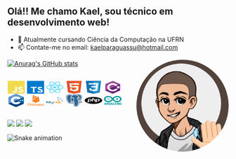## Olá!! Me chamo Kael, sou técnico em desenvolvimento web!

- 🌱 Atualmente cursando Ciência da Computação na UFRN
- 📫 Contate-me no email: kaelparaguassu@hotmail.com

[![Anurag's GitHub stats](https://github-readme-stats.vercel.app/api?username=kaelpsu&locale=pt-br&theme=gotham&show_icons=true&count_private=true)](https://github.com/anuraghazra/github-readme-stats)
<img align="right" alt="Kael-pic" height="210" style="border-radius: 50%;" src="https://github.com/kaelpsu/kaelpsu/blob/main/kael-wave.gif?raw=true">

<div style="display: inline_block"><br>

  <img align="center" alt="Js-Logo" height="30" width="40" src="https://raw.githubusercontent.com/devicons/devicon/master/icons/javascript/javascript-plain.svg">
  <img align="center" alt="Ts-Logo" height="30" width="40" src="https://raw.githubusercontent.com/devicons/devicon/master/icons/typescript/typescript-plain.svg">
  <img align="center" alt="React-Logo" height="30" width="40" src="https://raw.githubusercontent.com/devicons/devicon/master/icons/react/react-original.svg">
  <img align="center" alt="HTML-Logo" height="30" width="40" src="https://raw.githubusercontent.com/devicons/devicon/master/icons/html5/html5-original.svg">
  <img align="center" alt="CSS-Logo" height="30" width="40" src="https://raw.githubusercontent.com/devicons/devicon/master/icons/css3/css3-original.svg">
  <img align="center" alt="Csharp-logo" height="30" width="40" src="https://raw.githubusercontent.com/devicons/devicon/master/icons/csharp/csharp-original.svg">
  <img align="center" alt="Cplusplus-Logo" height="30" width="40" src="https://raw.githubusercontent.com/devicons/devicon/master/icons/cplusplus/cplusplus-original.svg">
  <img align="center" alt="Firebase-Logo" height="30" width="40" src="https://raw.githubusercontent.com/devicons/devicon/master/icons/firebase/firebase-plain-wordmark.svg">
  <img align="center" alt="Mysql-Logo" height="30" width="40" src="https://raw.githubusercontent.com/devicons/devicon/master/icons/mysql/mysql-original-wordmark.svg">
  <img align="center" alt="Postgres-Logo" height="30" width="40" src="https://raw.githubusercontent.com/devicons/devicon/master/icons/postgresql/postgresql-plain.svg">
  <img align="center" alt="Php-Logo" height="30" width="40" src="https://raw.githubusercontent.com/devicons/devicon/master/icons/php/php-plain.svg">
  <img align="center" alt="Arduino-Logo" height="30" width="40" src="https://raw.githubusercontent.com/devicons/devicon/master/icons/arduino/arduino-original-wordmark.svg">

</div>

  ##

<div style="display: inline_block"> 

  <a align href="https://instagram.com/kaelparaguassu" target="_blank"><img src="https://img.shields.io/badge/-Instagram-%23E4405F?style=for-the-badge&logo=instagram&logoColor=white" target="_blank"></a>
  <a href="https://www.linkedin.com/in/kael-paraguassu" target="_blank"><img src="https://img.shields.io/badge/-LinkedIn-%230077B5?style=for-the-badge&logo=linkedin&logoColor=white" target="_blank"></a>
  <a href = "mailto:kaelparaguassu@hotmail.com"><img src="https://img.shields.io/badge/-Hotmail-0078D4?style=for-the-badge&logo=microsoft-outlook&logoColor=white" target="_blank"></a>

</div>

![Snake animation](https://github.com/kaelpsu/kaelpsu/blob/output/github-contribution-grid-snake.svg)
